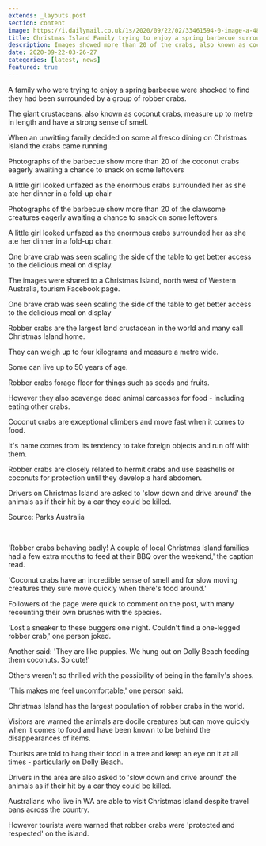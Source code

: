 ```yaml
---
extends: _layouts.post
section: content
image: https://i.dailymail.co.uk/1s/2020/09/22/02/33461594-0-image-a-48_1600738026988.jpg 
title: Christmas Island Family trying to enjoy a spring barbecue surrounded by robber crabs 
description: Images showed more than 20 of the crabs, also known as coconut crabs, eagerly awaiting a chance to snack on a piece of food that may drop to the ground on Christmas Island. 
date: 2020-09-22-03-26-27 
categories: [latest, news] 
featured: true 
--- 
```

A family who were trying to enjoy a spring barbecue were shocked to find they had been surrounded by a group of robber crabs.

The giant crustaceans, also known as coconut crabs, measure up to metre in length and have a strong sense of smell.

When an unwitting family decided on some al fresco dining on Christmas Island the crabs came running. 

Photographs of the barbecue show more than 20 of the coconut crabs eagerly awaiting a chance to snack on some leftovers

A little girl looked unfazed as the enormous crabs surrounded her as she ate her dinner in a fold-up chair 

Photographs of the barbecue show more than 20 of the clawsome creatures eagerly awaiting a chance to snack on some leftovers. 

A little girl looked unfazed as the enormous crabs surrounded her as she ate her dinner in a fold-up chair. 

One brave crab was seen scaling the side of the table to get better access to the delicious meal on display.

The images were shared to a Christmas Island, north west of Western Australia, tourism Facebook page.  

One brave crab was seen scaling the side of the table to get better access to the delicious meal on display

Robber crabs are the largest land crustacean in the world and many call Christmas Island home.

They can weigh up to four kilograms and measure a metre wide.

Some can live up to 50 years of age.

Robber crabs forage floor for things such as seeds and fruits.

However they also scavenge dead animal carcasses for food - including eating other crabs.

Coconut crabs are exceptional climbers and move fast when it comes to food.

It's name comes from its tendency to take foreign objects and run off with them.    

Robber crabs are closely related to hermit crabs and use seashells or coconuts for protection until they develop a hard abdomen.

Drivers on Christmas Island are asked to 'slow down and drive around' the animals as if their hit by a car they could be killed.  



Source: Parks Australia 

    



'Robber crabs behaving badly! A couple of local Christmas Island families had a few extra mouths to feed at their BBQ over the weekend,' the caption read. 

'Coconut crabs have an incredible sense of smell and for slow moving creatures they sure move quickly when there's food around.'

Followers of the page were quick to comment on the post, with many recounting their own brushes with the species. 

'Lost a sneaker to these buggers one night. Couldn't find a one-legged robber crab,' one person joked.

Another said: 'They are like puppies. We hung out on Dolly Beach feeding them coconuts. So cute!'

Others weren't so thrilled with the possibility of being in the family's shoes.

'This makes me feel uncomfortable,' one person said. 

Christmas Island has the largest population of robber crabs in the world.

Visitors are warned the animals are docile creatures but can move quickly when it comes to food and have been known to be behind the disappearances of items.

Tourists are told to hang their food in a tree and keep an eye on it at all times - particularly on Dolly Beach.

Drivers in the area are also asked to 'slow down and drive around' the animals as if their hit by a car they could be killed.  

Australians who live in WA are able to visit Christmas Island despite travel bans across the country.

However tourists were warned that robber crabs were 'protected and respected' on the island.

